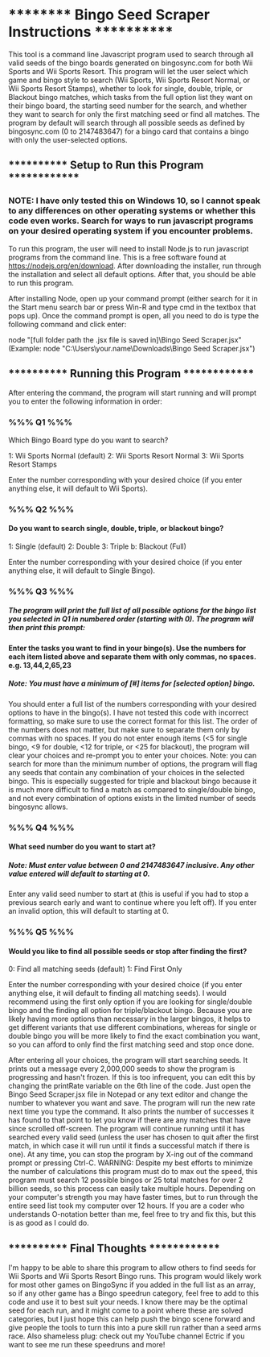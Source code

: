 # ******** Bingo Seed Scraper Instructions **********
  This tool is a command line Javascript program used to
search through all valid seeds of the bingo boards
generated on bingosync.com for both Wii Sports and
Wii Sports Resort. This program will let the user select
which game and bingo style to search (Wii Sports, Wii
Sports Resort Normal, or Wii Sports Resort Stamps),
whether to look for single, double, triple, or Blackout
bingo matches, which tasks from the full option list
they want on their bingo board, the starting seed number
for the search, and whether they want to search for only
the first matching seed or find all matches. The program
by default will search through all possible seeds
as defined by bingosync.com (0 to 2147483647) for
a bingo card that contains a bingo with only the
user-selected options.

## ********** Setup to Run this Program ************
### NOTE: I have only tested this on Windows 10, so I cannot speak to any differences on other operating systems or whether this code even works. Search for ways to run javascript programs on your desired operating system if you encounter problems.

To run this program, the user will need to install Node.js
to run javascript programs from the command line. This
is a free software found at https://nodejs.org/en/download.
After downloading the installer, run through the installation
and select all default options. After that, you should be able
to run this program.

After installing Node, open up your command prompt (either
search for it in the Start menu search bar or press Win-R
and type cmd in the textbox that pops up). Once the command prompt
is open, all you need to do is type the following command and click enter:

node "[full folder path the .jsx file is saved in]\Bingo Seed Scraper.jsx"
(Example: node "C:\Users\your.name\Downloads\Bingo Seed Scraper.jsx")

## ********** Running this Program ************
  After entering the command, the program will start running and
will prompt you to enter the following information in order:

### %%% Q1 %%%
Which Bingo Board type do you want to search?

1: Wii Sports Normal (default)
2: Wii Sports Resort Normal
3: Wii Sports Resort Stamps

Enter the number corresponding with your desired choice (if you enter
anything else, it will default to Wii Sports).

### %%% Q2 %%%
#### Do you want to search single, double, triple, or blackout bingo?

1: Single (default)
2: Double
3: Triple
b: Blackout (Full)

Enter the number corresponding with your desired choice (if you enter
anything else, it will default to Single Bingo).

### %%% Q3 %%%
##### The program will print the full list of all possible options for the bingo list you selected in Q1 in numbered order (starting with 0). The program will then print this prompt:

#### Enter the tasks you want to find in your bingo(s). Use the numbers for each item listed above and separate them with only commas, no spaces. e.g. 13,44,2,65,23
##### Note: You must have a minimum of [#] items for [selected option] bingo.

You should enter a full list of the numbers corresponding with your
desired options to have in the bingo(s). I have not tested this code
with incorrect formatting, so make sure to use the correct format for
this list. The order of the numbers does not matter, but make sure to
separate them only by commas with no spaces. If you do not enter enough
items (<5 for single bingo, <9 for double, <12 for triple, or <25 for blackout),
the program will clear your choices and re-prompt you to enter your choices.
Note: you can search for more than the minimum number of options, the program
will flag any seeds that contain any combination of your choices in the selected
bingo. This is especially suggested for triple and blackout bingo because it is
much more difficult to find a match as compared to single/double bingo, and not every
combination of options exists in the limited number of seeds bingosync allows.

### %%% Q4 %%%
#### What seed number do you want to start at?
##### Note: Must enter value between 0 and 2147483647 inclusive. Any other value entered will default to starting at 0.

Enter any valid seed number to start at (this is useful if you had to stop a
previous search early and want to continue where you left off). If you enter an
invalid option, this will default to starting at 0.

### %%% Q5 %%%
#### Would you like to find all possible seeds or stop after finding the first?

0: Find all matching seeds (default)
1: Find First Only

Enter the number corresponding with your desired choice (if you enter
anything else, it will default to finding all matching seeds). I would
recommend using the first only option if you are looking for single/double bingo
and the finding all option for triple/blackout bingo. Because you are likely
having more options than necessary in the larger bingos, it helps to get different
variants that use different combinations, whereas for single or double bingo you
will be more likely to find the exact combination you want, so you can afford to
only find the first matching seed and stop once done.

After entering all your choices, the program will start searching seeds. It
prints out a message every 2,000,000 seeds to show the program is
progressing and hasn't frozen. If this is too infrequent, you can edit this by changing
the printRate variable on the 6th line of the code. Just open the Bingo Seed Scraper.jsx
file in Notepad or any text editor and change the number to whatever you want and save.
The program will run the new rate next time you type the command. It also prints the number
of successes it has found to that point to let you know if there are any matches that have
since scrolled off-screen. The program will continue running until it has
searched every valid seed (unless the user has chosen to quit after the first
match, in which case it will run until it finds a successful match if there
is one). At any time, you can stop the program by X-ing out of the command
prompt or pressing Ctrl-C. WARNING: Despite my best efforts to minimize the
number of calculations this program must do to max out the speed, this program
must search 12 possible bingos or 25 total matches for over 2 billion seeds,
so this process can easily take multiple hours. Depending on your computer's
strength you may have faster times, but to run through the entire seed list took
my computer over 12 hours. If you are a coder who understands O-notation better
than me, feel free to try and fix this, but this is as good as I could do.

## ********** Final Thoughts ************
I'm happy to be able to share this program to allow others to find seeds
for Wii Sports and Wii Sports Resort Bingo runs. This program would likely
work for most other games on BingoSync if you added in the full list as an
array, so if any other game has a Bingo speedrun category, feel free to add
to this code and use it to best suit your needs. I know there may be the
optimal seed for each run, and it might come to a point where these are solved
categories, but I just hope this can help push the bingo scene forward and
give people the tools to turn this into a pure skill run rather than a seed
arms race. Also shameless plug: check out my YouTube channel Ectric if you
want to see me run these speedruns and more!
